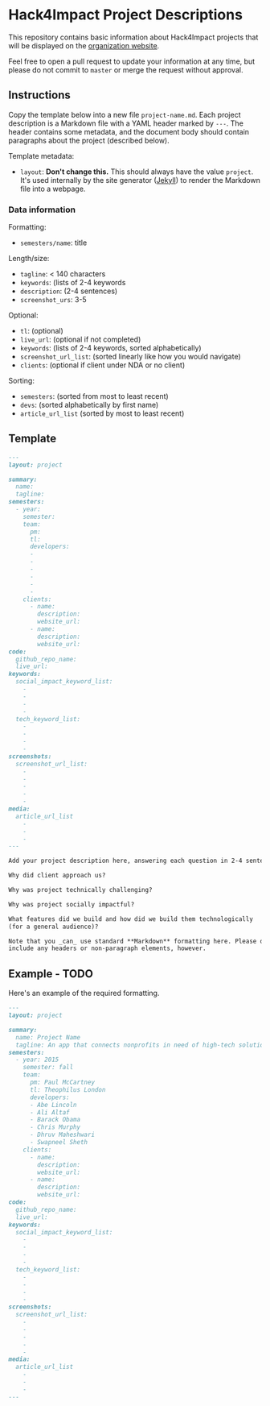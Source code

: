 # Hack4Impact Project Descriptions

This repository contains basic information about Hack4Impact projects that will
be displayed on the [organization website](http://hack4impact.org/projects).

Feel free to open a pull request to update your information at any time, but
please do not commit to `master` or merge the request without approval.


## Instructions

Copy the template below into a new file `project-name.md`. Each project description
is a Markdown file with a YAML header marked by `---`. The header contains some
metadata, and the document body should contain paragraphs about the project
(described below).

Template metadata:
- `layout`: **Don't change this.** This should always have the value `project`.
  It's used internally by the site generator ([Jekyll](https://jekyllrb.com/))
  to render the Markdown file into a webpage.

### Data information
Formatting:
- `semesters/name`: title

Length/size:
- `tagline`: < 140 characters
- `keywords`: (lists of 2-4 keywords
- `description`: (2-4 sentences)
- `screenshot_urs`: 3-5

Optional:
- `tl`: (optional)
- `live_url`: (optional if not completed)
- `keywords`: (lists of 2-4 keywords, sorted alphabetically)
- `screenshot_url_list`: (sorted linearly like how you would navigate)
- `clients`: (optional if client under NDA or no client)

Sorting:
- `semesters`: (sorted from most to least recent)
- `devs`: (sorted alphabetically by first name)
- `article_url_list` (sorted by most to least recent)

## Template

```markdown
---
layout: project

summary:
  name:
  tagline:
semesters:
  - year:
    semester:
    team:
      pm:
      tl:
      developers:
      -
      -
      -
      -
      -
      -
    clients:
      - name:
        description:
        website_url:
      - name:
        description:
        website_url:
code:
  github_repo_name:
  live_url:
keywords:
  social_impact_keyword_list:
    -
    -
    -
    -
  tech_keyword_list:
    -
    -
    -
    -
screenshots:
  screenshot_url_list:
    -
    - 
    -
    -
    -
media:
  article_url_list
    -
    -
    -
---

Add your project description here, answering each question in 2-4 sentences.

Why did client approach us?

Why was project technically challenging?

Why was project socially impactful?

What features did we build and how did we build them technologically
(for a general audience)?

Note that you _can_ use standard **Markdown** formatting here. Please don't
include any headers or non-paragraph elements, however.

```

## Example - TODO

Here's an example of the required formatting.

```markdown
---
layout: project

summary:
  name: Project Name
  tagline: An app that connects nonprofits in need of high-tech solutions with students passionate about building technology for good.
semesters:
  - year: 2015
    semester: fall
    team:
      pm: Paul McCartney
      tl: Theophilus London
      developers:
      - Abe Lincoln
      - Ali Altaf
      - Barack Obama
      - Chris Murphy
      - Dhruv Maheshwari
      - Swapneel Sheth
    clients:
      - name:
        description:
        website_url:
      - name:
        description:
        website_url:
code:
  github_repo_name:
  live_url:
keywords:
  social_impact_keyword_list:
    -
    -
    -
    -
  tech_keyword_list:
    -
    -
    -
    -
screenshots:
  screenshot_url_list:
    -
    - 
    -
    -
    -
media:
  article_url_list
    -
    -
    -
---
